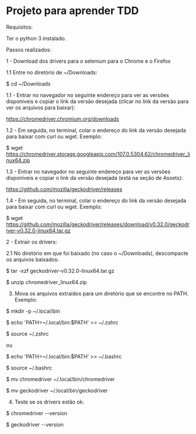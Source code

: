 # Projeto para aprender TDD

Requisitos:

Ter o python 3 instalado.

Passos realizados:

1 - Download dos drivers para o selenium para o Chrome e o Firefox

1.1 Entre no diretório de ~/Downloads:

$ cd ~/Downloads

1.1 - Entrar no navegador no seguinte endereço para ver as versões disponíveis e copiar o link da versão desejada (clicar no link da versão para ver os arquivos para baixar):

https://chromedriver.chromium.org/downloads

1.2 - Em seguida, no terminal, colar o endereço do link da versão desejada para baixar com curl ou wget. Exemplo:

$ wget https://chromedriver.storage.googleapis.com/107.0.5304.62/chromedriver_linux64.zip

1.3 - Entrar no navegador no seguinte endereço para ver as versões disponíveis e copiar o link da versão desejada (está na seção de Assets):

https://github.com/mozilla/geckodriver/releases

1.4 - Em seguida, no terminal, colar o endereço do link da versão desejada para baixar com curl ou wget. Exemplo:

$ wget https://github.com/mozilla/geckodriver/releases/download/v0.32.0/geckodriver-v0.32.0-linux64.tar.gz

2 - Extrair os drivers:

2.1 No diretório em que foi baixado (no caso o ~/Downloads), descompacte os arquivos baixados:

$ tar -xzf geckodriver-v0.32.0-linux64.tar.gz

$ unzip chromedriver_linux64.zip

3. Mova os arquivos extraídos para um diretório que se encontre no PATH. Exemplo:

$ mkdir -p ~/.local/bin

$ echo 'PATH=~/.local/bin:$PATH' >> ~/.zshrc

$ source ~/.zshrc

ou

$ echo 'PATH=~/.local/bin:$PATH' >> ~/.bashrc

$ source ~/.bashrc

$ mv chromedriver ~/.local/bin/chromedriver

$ mv geckodriver ~/.local/bin/geckodriver

4. Teste se os drivers estão ok:

$ chromedriver --version

$ geckodriver --version


